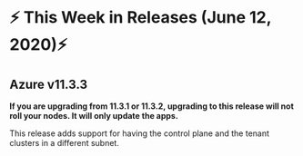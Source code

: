 # :zap: This Week in Releases (June 12, 2020):zap:

## Azure v11.3.3

**If you are upgrading from 11.3.1 or 11.3.2, upgrading to this release will not roll your nodes. It will only update the apps.**

This release adds support for having the control plane and the tenant clusters in a different subnet.

